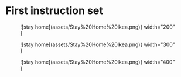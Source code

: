 # First instruction set

<figure markdown>
![stay home](assets/Stay%20Home%20Ikea.png){ width="200" }
</figure>

<figure markdown>
![stay home](assets/Stay%20Home%20Ikea.png){ width="300" }
</figure>

<figure markdown>
![stay home](assets/Stay%20Home%20Ikea.png){ width="400" }
</figure>